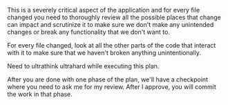  This is a severely critical aspect of the application and for every file changed you need to thoroughly review all the possible places that change can impact and scrutinize it to make sure we don't make any unintended changes or break any functionality that we don't want to.  

For every file changed, look at all the other parts of the code that interact with it to make sure that we haven't broken anything unintentionally.  

Need to ultrathink ultrahard while executing this plan.  

After you are done with one phase of the plan, we'll have a checkpoint where you need to ask me for my review. After I approve, you will commit the work in that phase.